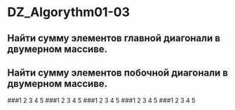 # DZ_Algorythm01-03
## Найти сумму элементов главной диагонали в двумерном массиве.
## Найти сумму элементов побочной диагонали в двумерном массиве.
 ###1 2 3 4 5
 ###1 2 3 4 5
 ###1 2 3 4 5
 ###1 2 3 4 5
 ###1 2 3 4 5
